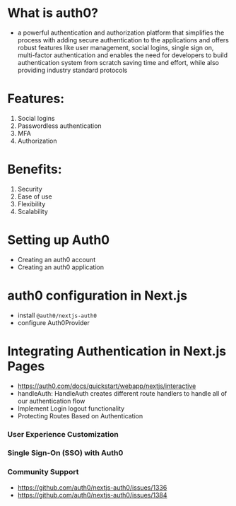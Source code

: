# What is auth0?

- a powerful authentication and authorization platform that simplifies the process with adding secure authentication to the applications and offers robust features like user management, social logins, single sign on, multi-factor authentication and enables the need for developers to build authentication system from scratch saving time and effort, while also providing industry standard protocols

# Features:

1. Social logins
2. Passwordless authentication
3. MFA
4. Authorization

# Benefits:

1. Security
2. Ease of use
3. Flexibility
4. Scalability

# Setting up Auth0

- Creating an auth0 account
- Creating an auth0 application

# auth0 configuration in Next.js

- install `@auth0/nextjs-auth0`
- configure Auth0Provider

# Integrating Authentication in Next.js Pages

- https://auth0.com/docs/quickstart/webapp/nextjs/interactive
- handleAuth: HandleAuth creates different route handlers to handle all of our authentication flow
- Implement Login logout functionality
- Protecting Routes Based on Authentication

### User Experience Customization

### Single Sign-On (SSO) with Auth0

### Community Support

- https://github.com/auth0/nextjs-auth0/issues/1336
- https://github.com/auth0/nextjs-auth0/issues/1384
